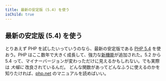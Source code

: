 ```yaml
---
title: 最新の安定版 (5.4) を使う
isChild: true
---
```


## 最新の安定版 (5.4) を使う

とりあえず PHP を試したいっていうのなら、最新の安定版である [PHP 5.4][php-release] を使おう。PHP はここ数年で大きく成長して、強力な[新機能](#language_highlights)が追加された。5.2 から 5.4 って、マイナーバージョンが変わっただけに見えるかもしれない。でも実際は _大幅に_ 改良されているんだ。
どんな関数があってどんなふうに使えるのかを知りたければ、[php.net][php-docs] のマニュアルを読めばいい。

[php-release]: http://www.php.net/downloads.php
[php-docs]: http://www.php.net/manual/ja/
